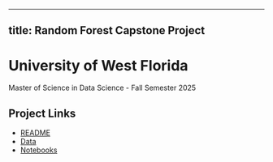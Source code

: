 
---
title: Random Forest Capstone Project
---
# University of West Florida

Master of Science in Data Science - Fall Semester 2025

## Project Links

- [README](README.md)  
- [Data](data/)  
- [Notebooks](notebooks/)
